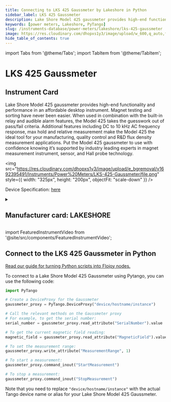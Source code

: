 ```yaml
---
title: Connecting to LKS 425 Gaussmeter by Lakeshore in Python
sidebar_label: LKS 425 Gaussmeter
description: Lake Shore Model 425 gaussmeter provides high-end functionality and performance in an affordable desktop instrument. Magnet testing and sorting have never been easier. When used in combination with the built-in relay and audible alarm features, the Model 425 takes the guesswork out of pass/fail criteria. Additional features including DC to 10 kHz AC frequency response, max hold and relative measurement make the Model 425 the ideal tool for your manufacturing, quality control and R&D flux density measurement applications. Put the Model 425 gaussmeter to use with confidence knowing it’s supported by industry leading experts in magnet measurement instrument, sensor, and Hall probe technology.
keywords: [power meters, Lakeshore, PyTango]
slug: /instruments-database/power-meters/lakeshore/lks-425-gaussmeter
image: https://res.cloudinary.com/dhopxs1y3/image/upload/w_600,q_auto,f_auto/e_bgremoval/v1692395491/Instruments/Power%20Meters/LKS-425-Gaussmeter/file.jpg
hide_table_of_contents: true
---
```


import Tabs from '@theme/Tabs';
import TabItem from '@theme/TabItem';

# LKS 425 Gaussmeter

## Instrument Card

<div className="flex">

<div>

Lake Shore Model 425 gaussmeter provides high-end functionality and performance in an affordable desktop instrument. Magnet testing and sorting have never been easier. When used in combination with the built-in relay and audible alarm features, the Model 425 takes the guesswork out of pass/fail criteria. Additional features including DC to 10 kHz AC frequency response, max hold and relative measurement make the Model 425 the ideal tool for your manufacturing, quality control and R&D flux density measurement applications. Put the Model 425 gaussmeter to use with confidence knowing it’s supported by industry leading experts in magnet measurement instrument, sensor, and Hall probe technology.

</div>

<img src="https://res.cloudinary.com/dhopxs1y3/image/upload/e_bgremoval/v1692395491/Instruments/Power%20Meters/LKS-425-Gaussmeter/file.png" style={{ width: "325px", height: "200px", objectFit: "scale-down" }} />

</div>

<div className="flex text-center">

<p>Device Specification: <a target="\_blank" href="https://www.lakeshore.com/docs/default-source/product-downloads/catalog/425.pdf?sfvrsn=1581d8be_6">here</a></p>

</div>

<details style={{ marginTop: "15px"}}>
<summary><h2>Manufacturer card: LAKESHORE</h2></summary>

<img src="https://res.cloudinary.com/dhopxs1y3/image/upload/v1692813206/Instruments/Vendor%20Logos/Lakeshore_Cryotronics.png" style={{ width: "100%", height: "170px",objectFit: "scale-down" }} />

Supporting advanced scientific research, Lake Shore is a leading global innovator in measurement and control solutions.

<ul>
  <li>Headquarters: Westerville, Ohio, USA</li>
  <li>Yearly Revenue (millions, USD): 21.4</li>
  <li>Vendor Website: <a href="https://www.lakeshore.com/home">here</a></li>
</ul>
</details>

import FeaturedInstrumentVideo from '@site/src/components/FeaturedInstrumentVideo';

<FeaturedInstrumentVideo category='POWER_METERS' manufacturer='LAKESHORE'></FeaturedInstrumentVideo>


## Connect to the LKS 425 Gaussmeter in Python

[Read our guide for turning Python scripts into Flojoy nodes.](https://docs.flojoy.ai/custom-nodes/creating-custom-node/)
<Tabs>

<TabItem value="Flojoy" label="Flojoy" className="flojoy-instrument-tabs">

<NodeCardCollection category='POWER_METERS' manufacturer='LAKESHORE'></NodeCardCollection>

</TabItem>
<TabItem value="PyTango" label="PyTango">

To connect to a Lake Shore Model 425 Gaussmeter using Pytango, you can use the following code:

```python
import PyTango

# Create a DeviceProxy for the Gaussmeter
gaussmeter_proxy = PyTango.DeviceProxy("device/hostname/instance")

# Call the relevant methods on the Gaussmeter proxy
# For example, to get the serial number:
serial_number = gaussmeter_proxy.read_attribute("SerialNumber").value

# To get the current magnetic field reading:
magnetic_field = gaussmeter_proxy.read_attribute("MagneticField").value

# To set the measurement range:
gaussmeter_proxy.write_attribute("MeasurementRange", 1)

# To start a measurement:
gaussmeter_proxy.command_inout("StartMeasurement")

# To stop a measurement:
gaussmeter_proxy.command_inout("StopMeasurement")
```

Note that you need to replace `"device/hostname/instance"` with the actual Tango device name or alias for your Lake Shore Model 425 Gaussmeter.

</TabItem>
</Tabs>